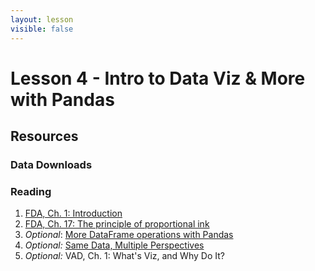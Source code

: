 ```yaml
---
layout: lesson
visible: false
---
```


# Lesson 4 - Intro to Data Viz & More with Pandas

## Resources

### Data Downloads

### Reading

1. <a href="https://serialmentor.com/dataviz/introduction.html">FDA, Ch. 1: Introduction</a> 
1. <a href="https://serialmentor.com/dataviz/proportional-ink.html">FDA, Ch. 17: The principle of proportional ink</a> 
1. *Optional*: <a href="http://swcarpentry.github.io/python-novice-gapminder/08-data-frames/index.html">More DataFrame operations with Pandas</a> 
1. *Optional:* <a href="https://medium.com/multiple-views-visualization-research-explained/same-data-multiple-perspectives-curse-of-knowledge-in-visual-data-communication-d827c381f936">Same Data, Multiple Perspectives</a> 
1. *Optional:* VAD, Ch. 1: What's Viz, and Why Do It? 
